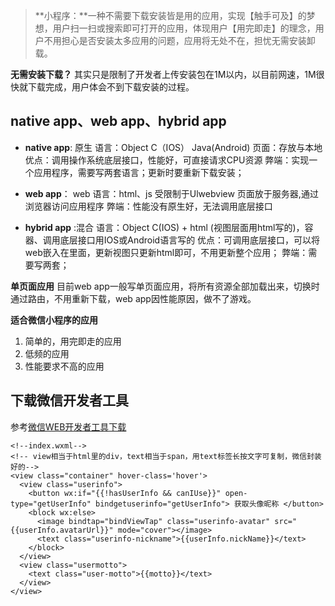 > **小程序：**一种不需要下载安装皆是用的应用，实现【触手可及】的梦想，用户扫一扫或搜索即可打开的应用，体现用户【用完即走】的理念，用户不用担心是否安装太多应用的问题，应用将无处不在，担忧无需安装卸载。

**无需安装下载？**
其实只是限制了开发者上传安装包在1M以内，以目前网速，1M很快就下载完成，用户体会不到下载安装的过程。

native app、web app、hybrid app
-----------------------------

 - **native app**: 原生
 语言：Object C（IOS）
      Java(Android)
 页面：存放与本地
 优点：调用操作系统底层接口，性能好，可直接请求CPU资源
 弊端：实现一个应用程序，需要写两套语言；更新时要重新下载安装；
 
 - **web app**： web
  语言：html、js
  受限制于Ulwebview
  页面放于服务器,通过浏览器访问应用程序
  弊端：性能没有原生好，无法调用底层接口
  
 - **hybrid app** :混合
 语言：Object C(IOS) + html (视图层面用html写的)，容器、调用底层接口用IOS或Android语言写的
 优点：可调用底层接口，可以将web嵌入在里面，更新视图只更新html即可，不用更新整个应用；
 弊端：需要写两套；

**单页面应用**
目前web app一般写单页面应用，将所有资源全部加载出来，切换时通过路由，不用重新下载，web app因性能原因，做不了游戏。

**适合微信小程序的应用**
 1. 简单的，用完即走的应用
 2. 低频的应用
 3. 性能要求不高的应用

下载微信开发者工具
---------
参考[微信WEB开发者工具下载](https://jingyan.baidu.com/album/77b8dc7f9d341f6174eab6ee.html?picindex=1)

```
<!--index.wxml-->
<!-- view相当于html里的div，text相当于span，用text标签长按文字可复制，微信封装好的-->
<view class="container" hover-class='hover'>
  <view class="userinfo">
    <button wx:if="{{!hasUserInfo && canIUse}}" open-type="getUserInfo" bindgetuserinfo="getUserInfo"> 获取头像昵称 </button>
    <block wx:else>
      <image bindtap="bindViewTap" class="userinfo-avatar" src="{{userInfo.avatarUrl}}" mode="cover"></image>
      <text class="userinfo-nickname">{{userInfo.nickName}}</text>
    </block>
  </view>
  <view class="usermotto">
    <text class="user-motto">{{motto}}</text>
  </view>
</view>

```
